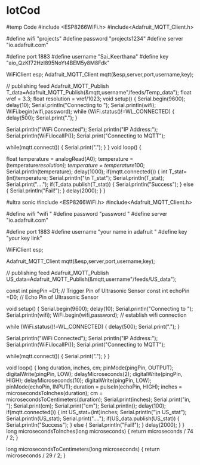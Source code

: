 # IotCod
#temp Code
#include <ESP8266WiFi.h>
#include<Adafruit_MQTT_Client.h>
              
#define wifi "projects"
#define password "projects1234"
#define server "io.adafruit.com"

#define port 1883
#define username "Sai_Keerthana"
#define key "aio_QzKf72HzI895NoYt4BEM5y8M8Fdk"

WiFiClient esp;
Adafruit_MQTT_Client mqtt(&esp,server,port,username,key);

// publishing feed
Adafruit_MQTT_Publish T_data=Adafruit_MQTT_Publish(&mqtt,username"/feeds/Temp_data");
float vref = 3.3;
float resolution = vref/1023;
void setup()
{
Serial.begin(9600); 
delay(10);
  Serial.println("Connecting to ");
  Serial.println(wifi);
  WiFi.begin(wifi,password);
  while (WiFi.status()!=WL_CONNECTED)
  {
    delay(500);
    Serial.print(".");
  }

  Serial.println("WiFi Connected");
  Serial.println("IP Address:");
  Serial.println(WiFi.localIP());
  Serial.print("Connecting to MQTT");

  while(mqtt.connect())
  {
    Serial.print(".");
  }
} 
void loop()
{

 float temperature = analogRead(A0);
 temperature = (temperature*resolution);
 temperature = temperature*100;
 Serial.println(temperature);
 delay(1000);
 if(mqtt.connected())
   {
    int T_stat=(int)temperature;
    Serial.println("\n T_stat");
    Serial.println(T_stat);
    Serial.print("....");
    if(T_data.publish(T_stat))
    {
      Serial.println("Success");
    }
    else
    {
      Serial.println("Fail!");
    }
    delay(2000);
  }
}

#ultra sonic
#include <ESP8266WiFi.h>
#include<Adafruit_MQTT_Client.h>
              
#define wifi "wifi "
#define password "password "
#define server "io.adafruit.com"

#define port 1883
#define username "your name in adafruit "
#define key "your key link"

WiFiClient esp;

Adafruit_MQTT_Client mqtt(&esp,server,port,username,key);

// publishing feed
Adafruit_MQTT_Publish US_data=Adafruit_MQTT_Publish(&mqtt,username"/feeds/US_data");

const int pingPin =D1; // Trigger Pin of Ultrasonic Sensor
const int echoPin =D0; // Echo Pin of Ultrasonic Sensor


void setup()
{
  Serial.begin(9600);
  delay(10);
  Serial.println("Connecting to ");
  Serial.println(wifi);
  WiFi.begin(wifi,password);       // establish wifi connection

  while (WiFi.status()!=WL_CONNECTED)
  {
    delay(500);
    Serial.print(".");
  }

  Serial.println("WiFi Connected");
  Serial.println("IP Address:");
  Serial.println(WiFi.localIP());
  Serial.print("Connecting to MQTT");

  while(mqtt.connect())
  {
    Serial.print(".");
  }
}

void loop()
{
  long duration, inches, cm;
   pinMode(pingPin, OUTPUT);
   digitalWrite(pingPin, LOW);
   delayMicroseconds(2);
   digitalWrite(pingPin, HIGH);
   delayMicroseconds(10);
   digitalWrite(pingPin, LOW);
   pinMode(echoPin, INPUT);
   duration = pulseIn(echoPin, HIGH);
   inches = microsecondsToInches(duration);
   cm = microsecondsToCentimeters(duration);
   Serial.print(inches);
   Serial.print("in, ");
   Serial.print(cm);
   Serial.print("cm");
   Serial.println();
   delay(100);
  if(mqtt.connected())
  {
    int US_stat=(int)inches;
    Serial.println("\n US_stat");
    Serial.println(US_stat);
    Serial.print("....");
    if(US_data.publish(US_stat))
    {
      Serial.println("Success");
    }
    else
    {
      Serial.println("Fail!");
    }
    delay(2000);
  }
}
long microsecondsToInches(long microseconds) {
   return microseconds / 74 / 2;
}

long microsecondsToCentimeters(long microseconds) {
   return microseconds / 29 / 2;
}
